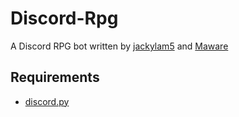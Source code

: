 # Discord-Rpg
A Discord RPG bot written by [jackylam5](https://github.com/jackylam5) and [Maware](https://github.com/Ma-wa-re)

## Requirements
- [discord.py](https://github.com/Rapptz/discord.py)
